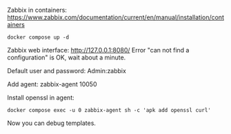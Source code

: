 Zabbix in containers: https://www.zabbix.com/documentation/current/en/manual/installation/containers

`docker compose up -d`

Zabbix web interface: http://127.0.0.1:8080/  Error "can not find a configuration" is OK, wait about a minute.

Default user and password: Admin:zabbix

Add agent: zabbix-agent 10050

Install openssl in agent:
```
docker compose exec -u 0 zabbix-agent sh -c 'apk add openssl curl'
```

Now you can debug templates.
